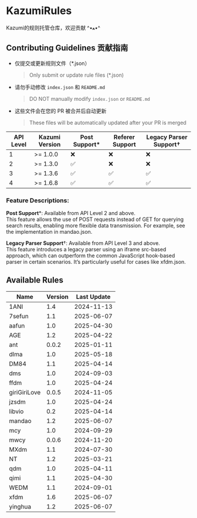 # KazumiRules
Kazumi的规则托管仓库，欢迎贡献 ^•ﻌ•^

## Contributing Guidelines 贡献指南

- 仅提交或更新规则文件（*.json）
  > Only submit or update rule files (*.json)
- 请勿手动修改 `index.json` 和 `README.md`
  > DO NOT manually modify `index.json` or `README.md`
- 这些文件会在您的 PR 被合并后自动更新
  > These files will be automatically updated after your PR is merged

| API Level | Kazumi Version   | Post Support*     | Referer Support | Legacy Parser Support†   |
|-----------|------------------|-------------------|-----------------|--------------------------|
| 1         | >= 1.0.0         | ❌                |❌              | ❌                      |
| 2         | >= 1.3.0         | ✅                |❌              | ❌                      |
| 3         | >= 1.3.6         | ✅                |✅              | ✅                      |
| 4         | >= 1.6.8         | ✅                |✅              | ✅                      |

### Feature Descriptions:

**Post Support***: Available from API Level 2 and above.  
  This feature allows the use of POST requests instead of GET for querying search results, enabling more flexible data transmission. For example, see the implementation in mandao.json.

**Legacy Parser Support**†: Available from API Level 3 and above.  
  This feature introduces a legacy parser using an iframe src-based approach, which can outperform the common JavaScript hook-based parser in certain scenarios. It’s particularly useful for cases like xfdm.json.

## Available Rules

| Name | Version | Last Update |
|------|---------|-------------|
| 1ANI | 1.4 | 2024-11-13 |
| 7sefun | 1.1 | 2025-06-07 |
| aafun | 1.0 | 2025-04-30 |
| AGE | 1.2 | 2025-04-22 |
| ant | 0.0.2 | 2025-01-11 |
| dlma | 1.0 | 2025-05-18 |
| DM84 | 1.1 | 2025-04-14 |
| dms | 1.0 | 2024-09-03 |
| ffdm | 1.0 | 2025-04-24 |
| giriGiriLove | 0.0.5 | 2024-11-05 |
| jzsdm | 1.0 | 2025-04-24 |
| libvio | 0.2 | 2025-04-14 |
| mandao | 1.2 | 2025-06-07 |
| mcy | 1.0 | 2024-09-29 |
| mwcy | 0.0.6 | 2024-11-20 |
| MXdm | 1.1 | 2024-07-30 |
| NT | 1.2 | 2025-03-21 |
| qdm | 1.0 | 2025-04-11 |
| qimi | 1.1 | 2025-04-30 |
| WEDM | 1.1 | 2024-09-01 |
| xfdm | 1.6 | 2025-06-07 |
| yinghua | 1.2 | 2025-06-07 |